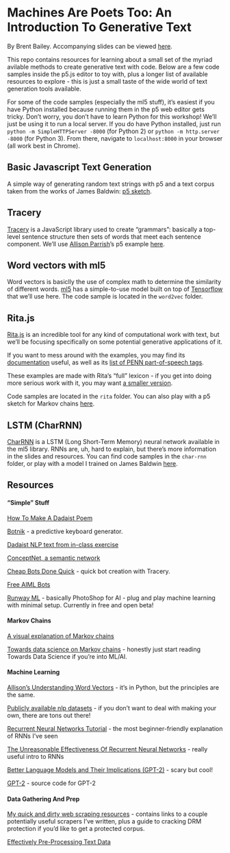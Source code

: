 # Machines Are Poets Too: An Introduction To Generative Text

By Brent Bailey. Accompanying slides can be viewed [here](https://docs.google.com/presentation/d/1Ehy15d3MboG5IJ1t316ijKwP8llZBkOacEmipcWwSbk/edit?usp=sharing).

This repo contains resources for learning about a small set of the myriad avilable methods to create generative text with code. Below are a few code samples inside the p5.js editor to toy with, plus a longer list of available resources to explore - this is just a small taste of the wide world of text generation tools available.

For some of the code samples (especially the ml5 stuff), it’s easiest if you have Python installed because running them in the p5 web editor gets tricky. Don’t worry, you don’t have to learn Python for this workshop! We’ll just be using it to run a local server. If you do have Python installed, just run `python -m SimpleHTTPServer -8000` (for Python 2) or `python -m http.server -8000` (for Python 3). From there, navigate to `localhost:8000` in your browser (all work best in Chrome).

## Basic Javascript Text Generation
A simple way of generating random text strings with p5 and a text corpus taken from the works of James Baldwin: [p5 sketch](https://editor.p5js.org/bront/sketches/AD2S1JkDh).

## Tracery

[Tracery](http://tracery.io/) is a JavaScript library used to create “grammars”: basically a top-level sentence structure then sets of words that meet each sentence component. We’ll use [Allison Parrish](https://www.decontextualize.com/)’s p5 example [here](https://editor.p5js.org/allison.parrish/sketches/ByfvClyTg).

## Word vectors with ml5

Word vectors is basiclly the use of complex math to determine the similarity of different words. [ml5](https://ml5js.org/reference/api-Word2vec/) has a simple-to-use model built on top of [Tensorflow](https://www.tensorflow.org/) that we’ll use here. The code sample is located in the `word2vec` folder.

## Rita.js

[Rita.js](https://rednoise.org/rita/index.php) is an incredible tool for any kind of computational work with text, but we’ll be focusing specifically on some potential generative applications of it.

If you want to mess around with the examples, you may find its [documentation](https://rednoise.org/rita/reference/index.php) useful, as well as its [list of PENN part-of-speech tags](https://rednoise.org/rita/reference/PennTags.html).

These examples are made with Rita’s “full” lexicon - if you get into doing more serious work with it, you may want [a smaller version](https://rednoise.org/rita/download.php).

Code samples are located in the `rita` folder. You can also play with a p5 sketch for Markov chains [here](https://editor.p5js.org/bront/sketches/Cf0WltgW7).

## LSTM (CharRNN)

[CharRNN](https://ml5js.org/reference/api-charRNN/) is a LSTM (Long Short-Term Memory) neural network available in the ml5 library. RNNs are, uh, hard to explain, but there’s more information in the slides and resources. You can find code samples in the `char-rnn` folder, or play with a model I trained on James Baldwin [here](https://brondle.github.io/baldwin-rnn/).


## Resources

#### “Simple” Stuff
[How To Make A Dadaist Poem](https://www.writing.upenn.edu/~afilreis/88v/tzara.html)

[Botnik](https://botnik.org/apps/writer/?source=92f3bdc2396ae56487ae6b34df5effc3) - a predictive keyboard generator.

[Dadaist NLP text from in-class exercise](https://docs.google.com/document/d/1naZepmap0vkanRLAX_ytP53oynT3Zm3j9L4m3ub4iT0/edit?usp=sharing)

[ConceptNet, a semantic network](http://conceptnet.io)

[Cheap Bots Done Quick](https://cheapbotsdonequick.com/) - quick bot creation with Tracery.

[Free AIML Bots](https://github.com/pandorabots/Free-AIML)

[Runway ML](https://runwayml.com/) - basically PhotoShop for AI - plug and play machine learning with minimal setup. Currently in free and open beta!

#### Markov Chains

[A visual explanation of Markov chains](http://setosa.io/ev/markov-chains/)

[Towards data science on Markov chains](https://towardsdatascience.com/introduction-to-markov-chains-50da3645a50d) - honestly just start reading Towards Data Science if you’re into ML/AI.

#### Machine Learning

[Allison’s Understanding Word Vectors](https://github.com/aparrish/rwet/blob/master/understanding-word-vectors.ipynb) - it’s in Python, but the principles are the same.


[Publicly available nlp datasets](https://github.com/niderhoff/nlp-datasets) - if you don’t want to deal with making your own, there are tons out there!



[Recurrent Neural Networks Tutorial](http://www.wildml.com/2015/09/recurrent-neural-networks-tutorial-part-1-introduction-to-rnns/) - the most beginner-friendly explanation of RNNs I’ve seen

[The Unreasonable Effectiveness Of Recurrent Neural Networks](http://karpathy.github.io/2015/05/21/rnn-effectiveness/) - really useful intro to RNNs

[Better Language Models and Their Implications (GPT-2)](https://openai.com/blog/better-language-models/) - scary but cool!

[GPT-2](https://github.com/openai/gpt-2) - source code for GPT-2

#### Data Gathering And Prep



[My quick and dirty web scraping resources](https://medium.com/@brentbailey/a-brief-guide-to-finding-missing-data-ac0a4cb93fa1) - contains links to a couple potentially useful scrapers I’ve written, plus a guide to cracking DRM protection if you’d like to get a protected corpus.

[Effectively Pre-Processing Text Data](https://towardsdatascience.com/effectively-pre-processing-the-text-data-part-1-text-cleaning-9ecae119cb3e)

